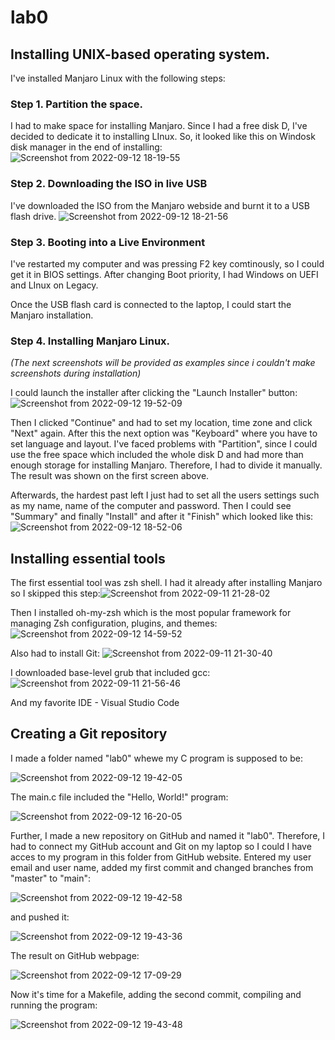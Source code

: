 # lab0

## Installing UNIX-based operating system.
I've installed Manjaro Linux with the following steps:


### Step 1. Partition the space.
I had to make space for installing Manjaro. Since I had a free disk D, I've decided to dedicate it to installing LInux.
So, it looked like this on Windosk disk manager in the end of installing:
![Screenshot from 2022-09-12 18-19-55](https://user-images.githubusercontent.com/113358365/189692384-cf6ed65e-2895-462d-8462-c1705830747b.png)


### Step 2. Downloading the ISO in live USB
I've downloaded the ISO from the Manjaro webside and burnt it to a USB flash drive. 
![Screenshot from 2022-09-12 18-21-56](https://user-images.githubusercontent.com/113358365/189693599-0f40db56-550a-46de-bdb2-97c2d0d8a855.png)


###  Step 3. Booting into a Live Environment
I've restarted my computer and was pressing F2 key comtinously, so I could get it in BIOS settings. After changing Boot priority, I had Windows on UEFI and LInux on Legacy.

Once the USB flash card is connected to the laptop, I could start the Manjaro installation.


### Step 4. Installing Manjaro Linux.
*(The next screenshots will be provided as examples since i couldn't make screenshots during installation)*

I could launch the installer after clicking the "Launch Installer" button:
![Screenshot from 2022-09-12 19-52-09](https://user-images.githubusercontent.com/113358365/189711894-8c62518e-a85e-48e5-83b2-da9142bfe007.png)


Then I clicked "Continue" and had to set my location, time zone and click "Next" again. After this the next option was "Keyboard" where you have to set language and layout.
I've faced problems with "Partition", since I could use the free space which included the whole disk D and had more than enough storage for installing Manjaro. Therefore, I had to divide it manually. The result was shown on the first screen above.

Afterwards, the hardest past left I just had to set all the users settings such as my name, name of the computer and password. Then I could see "Summary" and finally "Install" and after it "Finish" which looked like this:
![Screenshot from 2022-09-12 18-52-06](https://user-images.githubusercontent.com/113358365/189699642-d3bd7116-44f4-45c0-b4ff-c1ed7bebaa02.png)



## Installing essential tools
The first essential tool was zsh shell. I had it already after installing Manjaro so I skipped this step:![Screenshot from 2022-09-11 21-28-02](https://user-images.githubusercontent.com/113358365/189700030-ea8309ec-0c6a-4250-9170-221a7dbe03b6.png)



Then I installed oh-my-zsh which is the most popular framework for managing Zsh configuration, plugins, and themes:
![Screenshot from 2022-09-12 14-59-52](https://user-images.githubusercontent.com/113358365/189700685-be76574a-a8b5-48db-a0d4-4efffc4b93a1.png)



Also had to install Git:
![Screenshot from 2022-09-11 21-30-40](https://user-images.githubusercontent.com/113358365/189700854-27c71afa-9b3e-477e-a011-ccef41e01ea1.png)



I downloaded base-level grub that included gcc:
![Screenshot from 2022-09-11 21-56-46](https://user-images.githubusercontent.com/113358365/189701181-9781a8a4-d413-4116-a13f-666874e49fe7.png)

And my favorite IDE - Visual Studio Code

## Creating a Git repository
I made a folder named "lab0" whewe my C program is supposed to be:


![Screenshot from 2022-09-12 19-42-05](https://user-images.githubusercontent.com/113358365/189710422-327fae31-0737-48c0-8056-b40beb8f541f.png)



The main.c file included the "Hello, World!" program:


![Screenshot from 2022-09-12 16-20-05](https://user-images.githubusercontent.com/113358365/189703839-f570af9a-bb2b-4277-9f1e-eb008f34fb54.png)



Further, I made a new repository on GitHub and named it "lab0". Therefore, I had to connect my GitHub account and Git on my laptop so I could I have acces to my program in this folder from GitHub website. Entered my user email and user name, added my first commit and changed branches from "master" to "main":


![Screenshot from 2022-09-12 19-42-58](https://user-images.githubusercontent.com/113358365/189710539-66f17596-08eb-4fdf-8b33-8ab8c475fb08.png)



and pushed it:


![Screenshot from 2022-09-12 19-43-36](https://user-images.githubusercontent.com/113358365/189710602-cbe2a055-ce72-4492-a506-71ad59aea186.png)



The result on GitHub webpage:


![Screenshot from 2022-09-12 17-09-29](https://user-images.githubusercontent.com/113358365/189707229-4998034a-0cb6-45fe-ac6f-4bfcb553a536.png)



Now it's time for a Makefile, adding the second commit, compiling and running the program:


![Screenshot from 2022-09-12 19-43-48](https://user-images.githubusercontent.com/113358365/189710682-517a6c09-566b-44f9-8719-4f7bb2c15306.png)

